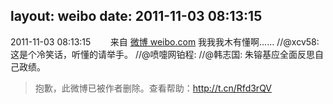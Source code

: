 layout: weibo
date: 2011-11-03 08:13:15
---
2011-11-03 08:13:15  &nbsp;&nbsp;&nbsp;&nbsp;&nbsp;&nbsp; 来自 <a href="http://weibo.com/" rel="nofollow">微博 weibo.com</a>
我我我木有懂啊…… //@xcv58: 这是个冷笑话，听懂的请举手。 //@喷嚏网铂程: //@韩志国: 朱镕基应全面反思自己政绩。
>  抱歉，此微博已被作者删除。查看帮助：http://t.cn/Rfd3rQV
